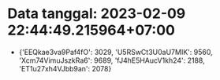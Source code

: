 # Data tanggal: 2023-02-09 22:44:49.215964+07:00

* {'EEQkae3va9Paf4fO': 3029, 'U5RSwCt3U0aU7MIK': 9560, 'Xcm74VimuJszkRa6': 9689, 'fJ4hE5HAucV1kh24': 2188, 'ET1u27xh4VJbb9an': 2078}
